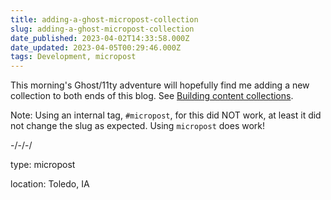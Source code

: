 ```yaml
---
title: adding-a-ghost-micropost-collection
slug: adding-a-ghost-micropost-collection
date_published: 2023-04-02T14:33:58.000Z
date_updated: 2023-04-05T00:29:46.000Z
tags: Development, micropost
---
```


This morning's Ghost/11ty adventure will hopefully find me adding a new collection to both ends of this blog.  See [Building content collections](https://ghost.org/tutorials/content-collections/).

Note: Using an internal tag, `#micropost`, for this did NOT work, at least it did not change the slug as expected.  Using `micropost` does work!

-/-/-/

type: micropost

location: Toledo, IA
